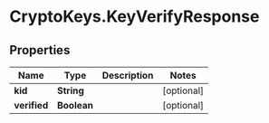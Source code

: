 # CryptoKeys.KeyVerifyResponse

## Properties
Name | Type | Description | Notes
------------ | ------------- | ------------- | -------------
**kid** | **String** |  | [optional] 
**verified** | **Boolean** |  | [optional] 


